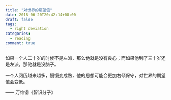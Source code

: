 ```yaml
---
title: "对世界的期望值"
date: 2018-06-20T20:42:14+08:00
draft: false
tags:
  - right deviation
categories:
  - reading
comment: true
---
```


如果一个人二十岁的时候不是左派，那么他就是没有良心；而如果他到了三十岁还是左派，那他就是没脑子。

一个人阅历越来越多，慢慢变成熟，他的思想可能会更加右倾保守，对世界的期望值会变低。

—— 万维钢《智识分子》